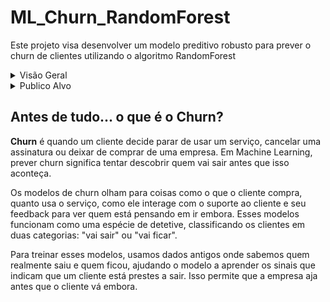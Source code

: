 # ML_Churn_RandomForest
Este  projeto  visa  desenvolver  um  modelo  preditivo  robusto  para  prever  o  churn  de clientes  utilizando  o  algoritmo  RandomForest

<details>
  <summary>Visão Geral</summary>

**Concepção do Problema**: Identificação e definição clara do problema de churn de clientes. Análise de como o churn afeta a empresa e quais padrões podem ser observados nos dados históricos.

**Coleta de Dados**: Reunir dados históricos relevantes dos clientes. Usaremos dados fictícios com variáveis que representam informações reais para esse tipo de problema.

**Pré-processamento e Limpeza de Dados**: Limpar e formatar os dados para análise. Isso inclui tratar valores ausentes, remover duplicatas e normalizar os dados.

**Exploração de Dados**: Análise exploratória para entender as tendências, padrões e relações nos dados. Isso ajudará a formular hipóteses para o modelo.

**Modelagem com RandomForest**: Utilização do algoritmo RandomForest para construir um modelo preditivo. O RandomForest foi escolhido pela sua eficácia em lidar com grandes conjuntos de dados e sua habilidade em modelar interações complexas entre variáveis.

**Avaliação do Modelo**: Testar o modelo com um conjunto de dados separado para avaliar sua precisão e eficácia. Ajustes e otimizações serão feitos com base nos resultados.

**Implementação (Deploy)**: Desenvolver uma estratégia para implementar o modelo que
então será usado com novos dados para entregar as previsões.

**Objetivo Final**: Reduzir a taxa de churn de clientes através de previsões precisas, permitindo que a empresa tome ações proativas.

</details>

<details>
  <summary>Publico Alvo</summary>

Este projeto é ideal para empresas que buscam entender melhor o comportamento de
churn dos seus clientes e querem implementar soluções baseadas em dados para  melhorar à retenção de clientes.
</details>

## Antes de tudo... o que é o Churn?
**Churn** é quando um cliente decide parar de usar um serviço, cancelar uma assinatura ou deixar de comprar de uma empresa. Em Machine Learning, prever churn significa tentar descobrir quem vai sair antes que isso aconteça.

Os modelos de churn olham para coisas como o que o cliente compra, quanto usa o serviço, como ele interage com o suporte ao cliente e seu feedback para ver quem está pensando em ir embora. Esses modelos funcionam como uma espécie de detetive, classificando os clientes em duas categorias: "vai sair" ou "vai ficar".

Para treinar esses modelos, usamos dados antigos onde sabemos quem realmente saiu e quem ficou, ajudando o modelo a aprender os sinais que indicam que um cliente está prestes a sair. Isso permite que a empresa aja antes que o cliente vá embora.
